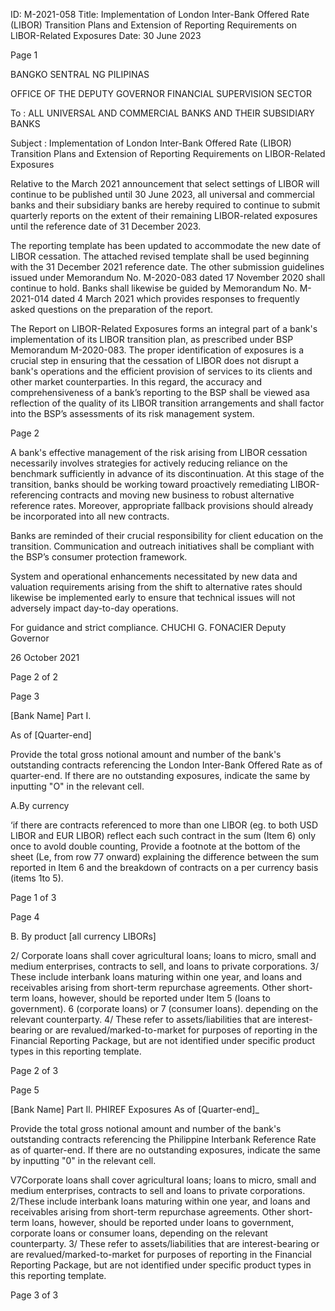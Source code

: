 ID: M-2021-058
Title: Implementation of London Inter-Bank Offered Rate (LIBOR) Transition Plans and Extension of Reporting Requirements on LIBOR-Related Exposures
Date: 30 June 2023

Page 1

BANGKO SENTRAL NG PILIPINAS

OFFICE OF THE DEPUTY GOVERNOR FINANCIAL SUPERVISION SECTOR

To : ALL UNIVERSAL AND COMMERCIAL BANKS AND THEIR SUBSIDIARY BANKS

Subject : Implementation of London Inter-Bank Offered Rate (LIBOR) Transition Plans and Extension of Reporting Requirements on LIBOR-Related Exposures

Relative to the March 2021 announcement that select settings of LIBOR will continue to be published until 30 June 2023, all universal and commercial banks and their subsidiary banks are hereby required to continue to submit quarterly reports on the extent of their remaining LIBOR-related exposures until the reference date of 31 December 2023.

The reporting template has been updated to accommodate the new date of LIBOR cessation. The attached revised template shall be used beginning with the 31 December 2021 reference date. The other submission guidelines issued under Memorandum No. M-2020-083 dated 17 November 2020 shall continue to hold. Banks shall likewise be guided by Memorandum No. M-2021-014 dated 4 March 2021 which provides responses to frequently asked questions on the preparation of the report.

The Report on LIBOR-Related Exposures forms an integral part of a bank's implementation of its LIBOR transition plan, as prescribed under BSP Memorandum M-2020-083. The proper identification of exposures is a crucial step in ensuring that the cessation of LIBOR does not disrupt a bank's operations and the efficient provision of services to its clients and other market counterparties. In this regard, the accuracy and comprehensiveness of a bank’s reporting to the BSP shall be viewed asa reflection of the quality of its LIBOR transition arrangements and shall factor into the BSP’s assessments of its risk management system.

Page 2

A bank's effective management of the risk arising from LIBOR cessation necessarily involves strategies for actively reducing reliance on the benchmark sufficiently in advance of its discontinuation. At this stage of the transition, banks should be working toward proactively remediating LIBOR-referencing contracts and moving new business to robust alternative reference rates. Moreover, appropriate fallback provisions should already be incorporated into all new contracts.

Banks are reminded of their crucial responsibility for client education on the transition. Communication and outreach initiatives shall be compliant with the BSP’s consumer protection framework.

System and operational enhancements necessitated by new data and valuation requirements arising from the shift to alternative rates should likewise be implemented early to ensure that technical issues will not adversely impact day-to-day operations.

For guidance and strict compliance. CHUCHI G. FONACIER Deputy Governor

26 October 2021

Page 2 of 2

Page 3

[Bank Name] Part I.

As of [Quarter-end]

Provide the total gross notional amount and number of the bank's outstanding contracts referencing the London Inter-Bank Offered Rate as of quarter-end. If there are no outstanding exposures, indicate the same by inputting "O" in the relevant cell.

A.By currency

‘if there are contracts referenced to more than one LIBOR (eg. to both USD LIBOR and EUR LIBOR) reflect each such contract in the sum (Item 6) only once to avold double counting, Provide a footnote at the bottom of the sheet (Le, from row 77 onward) explaining the difference between the sum reported in Item 6 and the breakdown of contracts on a per currency basis (items 1to 5).

Page 1 of 3

Page 4

B. By product [all currency LIBORs]

2/ Corporate loans shall cover agricultural loans; loans to micro, small and medium enterprises, contracts to sell, and loans to private corporations. 3/ These include interbank loans maturing within one year, and loans and receivables arising from short-term repurchase agreements. Other short-term loans, however, should be reported under Item 5 (loans to government). 6 (corporate loans) or 7 (consumer loans). depending on the relevant counterparty. 4/ These refer to assets/liabilities that are interest-bearing or are revalued/marked-to-market for purposes of reporting in the Financial Reporting Package, but are not identified under specific product types in this reporting template.

Page 2 of 3

Page 5

[Bank Name] Part Il. PHIREF Exposures As of [Quarter-end]_

Provide the total gross notional amount and number of the bank's outstanding contracts referencing the Philippine Interbank Reference Rate as of quarter-end. If there are no outstanding exposures, indicate the same by inputting "0" in the relevant cell.

V7Corporate loans shall cover agricultural loans; loans to micro, small and medium enterprises, contracts to sell and loans to private corporations. 2/These include interbank loans maturing within one year, and loans and receivables arising from short-term repurchase agreements. Other short-term loans, however, should be reported under loans to government, corporate loans or consumer loans, depending on the relevant counterparty. 3/ These refer to assets/liabilities that are interest-bearing or are revalued/marked-to-market for purposes of reporting in the Financial Reporting Package, but are not identified under specific product types in this reporting template.

Page 3 of 3